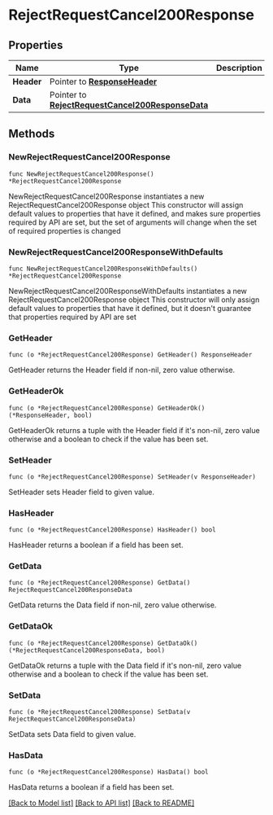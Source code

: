 # RejectRequestCancel200Response

## Properties

Name | Type | Description | Notes
------------ | ------------- | ------------- | -------------
**Header** | Pointer to [**ResponseHeader**](ResponseHeader.md) |  | [optional] 
**Data** | Pointer to [**RejectRequestCancel200ResponseData**](RejectRequestCancel200ResponseData.md) |  | [optional] 

## Methods

### NewRejectRequestCancel200Response

`func NewRejectRequestCancel200Response() *RejectRequestCancel200Response`

NewRejectRequestCancel200Response instantiates a new RejectRequestCancel200Response object
This constructor will assign default values to properties that have it defined,
and makes sure properties required by API are set, but the set of arguments
will change when the set of required properties is changed

### NewRejectRequestCancel200ResponseWithDefaults

`func NewRejectRequestCancel200ResponseWithDefaults() *RejectRequestCancel200Response`

NewRejectRequestCancel200ResponseWithDefaults instantiates a new RejectRequestCancel200Response object
This constructor will only assign default values to properties that have it defined,
but it doesn't guarantee that properties required by API are set

### GetHeader

`func (o *RejectRequestCancel200Response) GetHeader() ResponseHeader`

GetHeader returns the Header field if non-nil, zero value otherwise.

### GetHeaderOk

`func (o *RejectRequestCancel200Response) GetHeaderOk() (*ResponseHeader, bool)`

GetHeaderOk returns a tuple with the Header field if it's non-nil, zero value otherwise
and a boolean to check if the value has been set.

### SetHeader

`func (o *RejectRequestCancel200Response) SetHeader(v ResponseHeader)`

SetHeader sets Header field to given value.

### HasHeader

`func (o *RejectRequestCancel200Response) HasHeader() bool`

HasHeader returns a boolean if a field has been set.

### GetData

`func (o *RejectRequestCancel200Response) GetData() RejectRequestCancel200ResponseData`

GetData returns the Data field if non-nil, zero value otherwise.

### GetDataOk

`func (o *RejectRequestCancel200Response) GetDataOk() (*RejectRequestCancel200ResponseData, bool)`

GetDataOk returns a tuple with the Data field if it's non-nil, zero value otherwise
and a boolean to check if the value has been set.

### SetData

`func (o *RejectRequestCancel200Response) SetData(v RejectRequestCancel200ResponseData)`

SetData sets Data field to given value.

### HasData

`func (o *RejectRequestCancel200Response) HasData() bool`

HasData returns a boolean if a field has been set.


[[Back to Model list]](../README.md#documentation-for-models) [[Back to API list]](../README.md#documentation-for-api-endpoints) [[Back to README]](../README.md)


